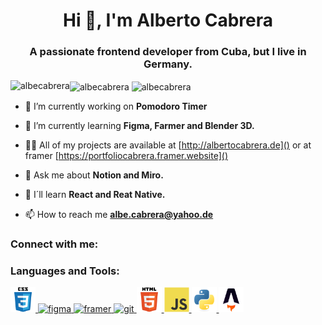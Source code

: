 <h1 align="center">Hi 👋, I'm Alberto Cabrera</h1>
<h3 align="center">A passionate frontend developer from Cuba, but I live in Germany.</h3>

<p>
 <img align="left" src="https://github-readme-stats.vercel.app/api/top-langs?username=albecabrera&show_icons=true&locale=en&layout=compact" alt="albecabrera" /></p>
 <img align="center" src="https://github-readme-stats.vercel.app/api?username=albecabrera&show_icons=true&locale=en" alt="albecabrera" /> 
 <img align="center" src="https://github-readme-streak-stats.herokuapp.com/?user=albecabrera&" alt="albecabrera" />
</p>


- 🔭 I’m currently working on **Pomodoro Timer**

- 🌱 I’m currently learning **Figma, Farmer and Blender 3D.**

- 👨‍💻 All of my projects are available at [http://albertocabrera.de]() or at framer [https://portfoliocabrera.framer.website]()

- 💬 Ask me about **Notion and Miro.**
  
- 💬 I´ll learn **React and Reat Native.**

- 📫 How to reach me **albe.cabrera@yahoo.de**

<h3 align="left">Connect with me:</h3>
<p align="left">
</p>

<h3 align="left">Languages and Tools:</h3>
<p align="left"> 
 
  <a href="https://www.w3schools.com/css/" target="_blank" rel="noreferrer"> <img src="https://raw.githubusercontent.com/devicons/devicon/master/icons/css3/css3-original-wordmark.svg" alt="css3" width="40" height="40"/> </a> 
  <a href="https://www.figma.com/" target="_blank" rel="noreferrer"> <img src="https://www.vectorlogo.zone/logos/figma/figma-icon.svg" alt="figma" width="40" height="40"/> </a> 
  <a href="https://www.framer.com/" target="_blank" rel="noreferrer"> <img src="https://www.vectorlogo.zone/logos/framer/framer-icon.svg" alt="framer" width="40" height="40"/> </a> 
  <a href="https://git-scm.com/" target="_blank" rel="noreferrer"> <img src="https://www.vectorlogo.zone/logos/git-scm/git-scm-icon.svg" alt="git" width="40" height="40"/> </a> 
  <a href="https://www.w3.org/html/" target="_blank" rel="noreferrer"> <img src="https://raw.githubusercontent.com/devicons/devicon/master/icons/html5/html5-original-wordmark.svg" alt="html5" width="40" height="40"/> </a> 
  <a href="https://developer.mozilla.org/en-US/docs/Web/JavaScript" target="_blank" rel="noreferrer"> <img src="https://raw.githubusercontent.com/devicons/devicon/master/icons/javascript/javascript-original.svg" alt="javascript" width="40" height="40"/> </a>
   <a href="https://developer.mozilla.org/en-US/docs/Web/Python" target="_blank" rel="noreferrer"> <img src="https://raw.githubusercontent.com/devicons/devicon/master/icons/python/python-original.svg" alt="python" width="40" height="40"/> </a>
    <a href="https://developer.mozilla.org/en-US/docs/Web/Astro" target="_blank" rel="noreferrer"> <img src="https://raw.githubusercontent.com/devicons/devicon/master/icons/astro/astro-original.svg" alt="astro" width="40" height="40"/> </a>
          

